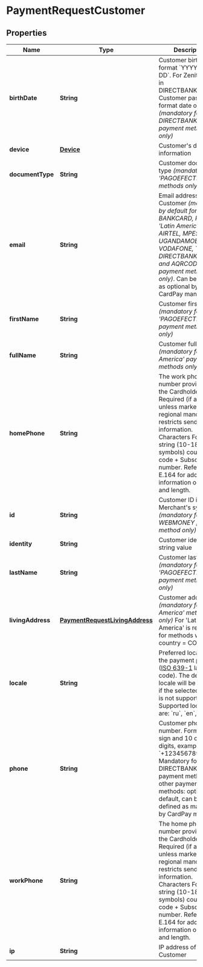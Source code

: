 
# PaymentRequestCustomer

## Properties
Name | Type | Description | Notes
------------ | ------------- | ------------- | -------------
**birthDate** | **String** | Customer birth date in format &#x60;YYYY-MM-DD&#x60;. For Zenith bank in DIRECTBANKINGNGA: Customer password in format date of birth. *(mandatory for DIRECTBANKINGNGA payment method only)* |  [optional]
**device** | [**Device**](Device.md) | Customer&#39;s device information |  [optional]
**documentType** | **String** | Customer document type *(mandatory for &#39;PAGOEFECTIVO&#39; methods only)* |  [optional]
**email** | **String** | Email address of Customer *(mandatory by default for BANKCARD, PAYPAL, &#39;Latin America&#39;, AIRTEL, MPESA, MTN, UGANDAMOBILE, VODAFONE, TIGO, DIRECTBANKINGNGA and AQRCODE payment methods only)*. Can be defined as optional by CardPay manager. |  [optional]
**firstName** | **String** | Customer first name *(mandatory for &#39;PAGOEFECTIVO&#39; payment methods only)* |  [optional]
**fullName** | **String** | Customer full name *(mandatory for &#39;Latin America&#39; payment methods only)* |  [optional]
**homePhone** | **String** | The work phone number provided by the Cardholder. Required (if available), unless market or regional mandate restricts sending this information. Characters Format: string (10-18 symbols) country code + Subscriber number. Refer to ITU-E.164 for additional information on format and length. |  [optional]
**id** | **String** | Customer ID in Merchant&#39;s system *(mandatory for WEBMONEY payment method only)* |  [optional]
**identity** | **String** | Customer identity string value |  [optional]
**lastName** | **String** | Customer last name *(mandatory for &#39;PAGOEFECTIVO&#39; payment methods only)* |  [optional]
**livingAddress** | [**PaymentRequestLivingAddress**](PaymentRequestLivingAddress.md) | Customer address *(mandatory for &#39;Latin America&#39; methods only)* For &#39;Latin America&#39; is required for methods where country &#x3D; CO |  [optional]
**locale** | **String** | Preferred locale for the payment page ([ISO 639-1](https://en.wikipedia.org/wiki/ISO_639-1) language code). The default locale will be applied if the selected locale is not supported. Supported locales are: &#x60;ru&#x60;, &#x60;en&#x60;, &#x60;zh&#x60;, &#x60;ja&#x60; |  [optional]
**phone** | **String** | Customer phone number. Format: &#x60;+&#x60; sign and 10 or 11 digits, example: &#x60;+12345678901&#x60; Mandatory for DIRECTBANKINGNGA payment method. For other payment methods: optional by default, can be defined as mandatory by CardPay manager. |  [optional]
**workPhone** | **String** | The home phone number provided by the Cardholder. Required (if available) unless market or regional mandate restricts sending this information. Characters Format: string (10-18 symbols) country code + Subscriber number. Refer to ITU-E.164 for additional information on format and length. |  [optional]
**ip** | **String** | IP address of Customer |  [optional]



